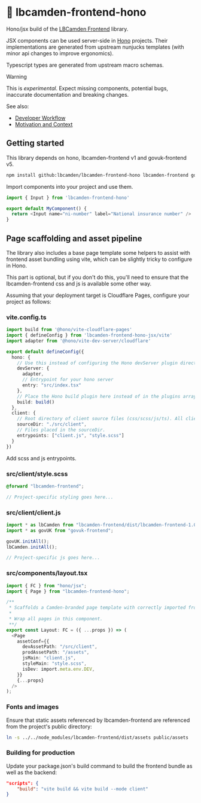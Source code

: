 # 🧪 lbcamden-frontend-hono

Hono/jsx build of the [LBCamden Frontend](https://github.com/LBCamden/lbcamden-frontend) library.

JSX components can be used server-side in [Hono](https://hono.dev/) projects. Their implementations are generated from upstream nunjucks templates (with minor api changes to improve ergonomics).

Typescript types are generated from upstream macro schemas.

> [!WARNING]  
> This is _experimental_. Expect missing components, potential bugs, inaccurate documentation and breaking changes.

See also:

- [Developer Workflow](/docs/development-workflow.md)
- [Motivation and Context](/docs/motivation-and-context.md)

## Getting started

This library depends on hono, lbcamden-frontend v1 and govuk-frontend v5.

```bash
npm install github:lbcamden/lbcamden-frontend-hono lbcamden-frontend govuk-frontend
```

Import components into your project and use them.

```typescript
import { Input } from 'lbcamden-frontend-hono'

export default MyComponent() {
  return <Input name="ni-number" label="National insurance number" />
}
```

## Page scaffolding and asset pipeline

The library also includes a base page template some helpers to assist with frontend asset bundling using vite, which can be slightly tricky to configure in Hono.

This part is optional, but if you don't do this, you'll need to ensure that the lbcamden-frontend css and js is available some other way.

Assuming that your deployment target is Cloudflare Pages, configure your project as follows:

### vite.config.ts

```typescript
import build from '@hono/vite-cloudflare-pages'
import { defineConfig } from 'lbcamden-frontend-hono-jsx/vite'
import adapter from '@hono/vite-dev-server/cloudflare'

export default defineConfig({
  hono: {
    // Use this instead of configuring the Hono devServer plugin directly
    devServer: {
      adapter,
      // Entrypoint for your hono server
      entry: "src/index.tsx"
    },
    // Place the Hono build plugin here instead of in the plugins array directly
    build: build()
  },
  client: {
    // Root directory of client source files (css/scss/js/ts). All client sources must be in this directory.
    sourceDir: "./src/client",
    // Files placed in the sourceDir.
    entrypoints: ["client.js", "style.scss"]
  }
})
```

Add scss and js entrypoints.

### src/client/style.scss

```scss
@forward "lbcamden-frontend";

// Project-specific styling goes here...
```

### src/client/client.js

```javascript
import * as lbCamden from "lbcamden-frontend/dist/lbcamden-frontend-1.0.2.min.js";
import * as govUK from "govuk-frontend";

govUK.initAll();
lbCamden.initAll();

// Project-specific js goes here...
```

### src/components/layout.tsx

```typescript
import { FC } from "hono/jsx";
import { Page } from "lbcamden-frontend-hono";

/**
 * Scaffolds a Camden-branded page template with correctly imported frontend js and styling.
 * 
 * Wrap all pages in this component.
 **/
export const Layout: FC = ({ ...props }) => (
  <Page
    assetConf={{
      devAssetPath: "/src/client",
      prodAssetPath: "/assets",
      jsMain: "client.js",
      styleMain: "style.scss",
      isDev: import.meta.env.DEV,
    }}
    {...props}
  />
);
```

### Fonts and images

Ensure that static assets referenced by lbcamden-frontend are referenced from the project's public directory:

```bash
ln -s ../../node_modules/lbcamden-frontend/dist/assets public/assets
```

### Building for production

Update your package.json's build command to build the frontend bundle as well as the backend:

```json
"scripts": {
    "build": "vite build && vite build --mode client"
}
```
